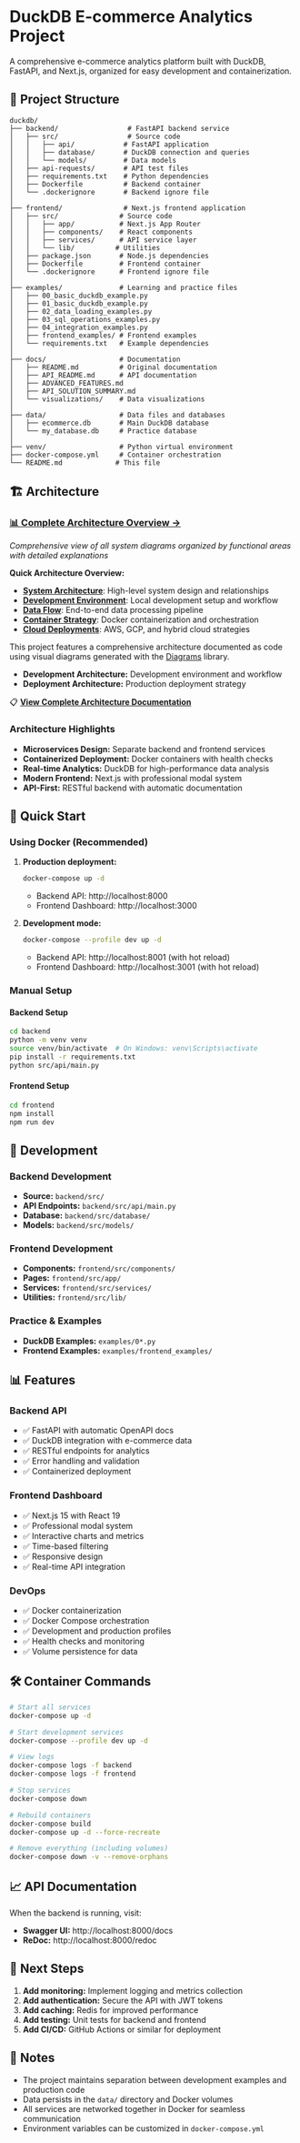 # DuckDB E-commerce Analytics Project

A comprehensive e-commerce analytics platform built with DuckDB, FastAPI, and Next.js, organized for easy development and containerization.

## 📁 Project Structure

```
duckdb/
├── backend/                 # FastAPI backend service
│   ├── src/                 # Source code
│   │   ├── api/            # FastAPI application
│   │   ├── database/       # DuckDB connection and queries
│   │   └── models/         # Data models
│   ├── api-requests/       # API test files
│   ├── requirements.txt    # Python dependencies
│   ├── Dockerfile          # Backend container
│   └── .dockerignore       # Backend ignore file
│
├── frontend/               # Next.js frontend application
│   ├── src/               # Source code
│   │   ├── app/           # Next.js App Router
│   │   ├── components/    # React components
│   │   ├── services/      # API service layer
│   │   └── lib/          # Utilities
│   ├── package.json       # Node.js dependencies
│   ├── Dockerfile         # Frontend container
│   └── .dockerignore      # Frontend ignore file
│
├── examples/              # Learning and practice files
│   ├── 00_basic_duckdb_example.py
│   ├── 01_basic_duckdb_example.py
│   ├── 02_data_loading_examples.py
│   ├── 03_sql_operations_examples.py
│   ├── 04_integration_examples.py
│   ├── frontend_examples/ # Frontend examples
│   └── requirements.txt   # Example dependencies
│
├── docs/                  # Documentation
│   ├── README.md          # Original documentation
│   ├── API_README.md      # API documentation
│   ├── ADVANCED_FEATURES.md
│   ├── API_SOLUTION_SUMMARY.md
│   └── visualizations/    # Data visualizations
│
├── data/                  # Data files and databases
│   ├── ecommerce.db       # Main DuckDB database
│   └── my_database.db     # Practice database
│
├── venv/                  # Python virtual environment
├── docker-compose.yml     # Container orchestration
└── README.md             # This file
```

## 🏗️ Architecture

### **[📊 Complete Architecture Overview →](docs/ARCHITECTURE_OVERVIEW.md)**
*Comprehensive view of all system diagrams organized by functional areas with detailed explanations*

**Quick Architecture Overview:**
- **[System Architecture](docs/architecture/diagrams/architecture_system.png)**: High-level system design and relationships
- **[Development Environment](docs/architecture/diagrams/architecture_development.png)**: Local development setup and workflow
- **[Data Flow](docs/architecture/diagrams/architecture_dataflow.png)**: End-to-end data processing pipeline
- **[Container Strategy](docs/architecture/diagrams/architecture_containers.png)**: Docker containerization and orchestration
- **[Cloud Deployments](docs/ARCHITECTURE_OVERVIEW.md#-deployment-architectures)**: AWS, GCP, and hybrid cloud strategies

This project features a comprehensive architecture documented as code using visual diagrams generated with the [Diagrams](https://diagrams.mingrammer.com/) library.
- **Development Architecture:** Development environment and workflow
- **Deployment Architecture:** Production deployment strategy

📋 **[View Complete Architecture Documentation](docs/architecture/README.md)**

### Architecture Highlights
- **Microservices Design:** Separate backend and frontend services
- **Containerized Deployment:** Docker containers with health checks
- **Real-time Analytics:** DuckDB for high-performance data analysis
- **Modern Frontend:** Next.js with professional modal system
- **API-First:** RESTful backend with automatic documentation

## 🚀 Quick Start

### Using Docker (Recommended)

1. **Production deployment:**
   ```bash
   docker-compose up -d
   ```
   - Backend API: http://localhost:8000
   - Frontend Dashboard: http://localhost:3000

2. **Development mode:**
   ```bash
   docker-compose --profile dev up -d
   ```
   - Backend API: http://localhost:8001 (with hot reload)
   - Frontend Dashboard: http://localhost:3001 (with hot reload)

### Manual Setup

#### Backend Setup
```bash
cd backend
python -m venv venv
source venv/bin/activate  # On Windows: venv\Scripts\activate
pip install -r requirements.txt
python src/api/main.py
```

#### Frontend Setup
```bash
cd frontend
npm install
npm run dev
```

## 🔧 Development

### Backend Development
- **Source:** `backend/src/`
- **API Endpoints:** `backend/src/api/main.py`
- **Database:** `backend/src/database/`
- **Models:** `backend/src/models/`

### Frontend Development  
- **Components:** `frontend/src/components/`
- **Pages:** `frontend/src/app/`
- **Services:** `frontend/src/services/`
- **Utilities:** `frontend/src/lib/`

### Practice & Examples
- **DuckDB Examples:** `examples/0*.py`
- **Frontend Examples:** `examples/frontend_examples/`

## 📊 Features

### Backend API
- ✅ FastAPI with automatic OpenAPI docs
- ✅ DuckDB integration with e-commerce data
- ✅ RESTful endpoints for analytics
- ✅ Error handling and validation
- ✅ Containerized deployment

### Frontend Dashboard
- ✅ Next.js 15 with React 19
- ✅ Professional modal system
- ✅ Interactive charts and metrics
- ✅ Time-based filtering
- ✅ Responsive design
- ✅ Real-time API integration

### DevOps
- ✅ Docker containerization
- ✅ Docker Compose orchestration
- ✅ Development and production profiles
- ✅ Health checks and monitoring
- ✅ Volume persistence for data

## 🛠 Container Commands

```bash
# Start all services
docker-compose up -d

# Start development services
docker-compose --profile dev up -d

# View logs
docker-compose logs -f backend
docker-compose logs -f frontend

# Stop services
docker-compose down

# Rebuild containers
docker-compose build
docker-compose up -d --force-recreate

# Remove everything (including volumes)
docker-compose down -v --remove-orphans
```

## 📈 API Documentation

When the backend is running, visit:
- **Swagger UI:** http://localhost:8000/docs
- **ReDoc:** http://localhost:8000/redoc

## 🎯 Next Steps

1. **Add monitoring:** Implement logging and metrics collection
2. **Add authentication:** Secure the API with JWT tokens
3. **Add caching:** Redis for improved performance
4. **Add testing:** Unit tests for backend and frontend
5. **Add CI/CD:** GitHub Actions or similar for deployment

## 📝 Notes

- The project maintains separation between development examples and production code
- Data persists in the `data/` directory and Docker volumes
- All services are networked together in Docker for seamless communication
- Environment variables can be customized in `docker-compose.yml`